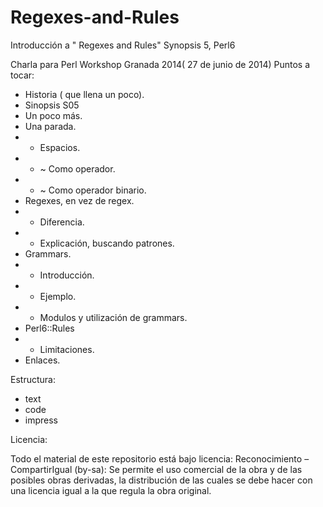 Regexes-and-Rules
=================

Introducción a " Regexes and Rules" Synopsis 5, Perl6

Charla para Perl Workshop Granada 2014( 27 de junio de 2014)
Puntos a tocar:

- Historia ( que llena un poco).
- Sinopsis S05
- Un poco más.
- Una parada.
- - Espacios.
- - ~ Como operador.
- - ~ Como operador binario.
- Regexes, en vez de regex.
- - Diferencia.
- - Explicación, buscando patrones. 
- Grammars.
- - Introducción.
- - Ejemplo.
- - Modulos y utilización de grammars.
- Perl6::Rules
- - Limitaciones.
- Enlaces.

Estructura:

- text
- code
- impress

Licencia:


Todo el material de este repositorio está bajo licencia: Reconocimiento – CompartirIgual (by-sa): Se permite el uso comercial de la obra y de las posibles obras derivadas, la distribución de las cuales se debe hacer con una licencia igual a la que regula la obra original.
